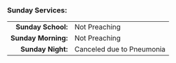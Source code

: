 ### Sunday Services:
| | |
| --:|:-- |
| **Sunday School:**  | Not Preaching |
| **Sunday Morning:** | Not Preaching |
| **Sunday Night:**   | Canceled due to Pneumonia |
